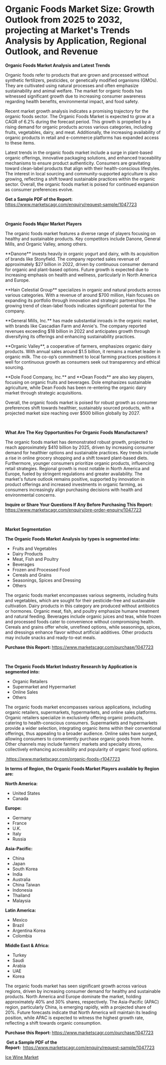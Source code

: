 <p><h1>Organic Foods Market Size: Growth Outlook from 2025 to 2032, projecting at Market's Trends Analysis by Application, Regional Outlook, and Revenue</h1></p><p><strong>Organic Foods Market Analysis and Latest Trends</strong></p>
<p><p>Organic foods refer to products that are grown and processed without synthetic fertilizers, pesticides, or genetically modified organisms (GMOs). They are cultivated using natural processes and often emphasize sustainability and animal welfare. The market for organic foods has witnessed significant growth due to increasing consumer awareness regarding health benefits, environmental impact, and food safety.</p><p>Recent market growth analysis indicates a promising trajectory for the organic foods sector. The Organic Foods Market is expected to grow at a CAGR of 6.2% during the forecast period. This growth is propelled by a rising demand for organic products across various categories, including fruits, vegetables, dairy, and meat. Additionally, the increasing availability of organic products in retail and e-commerce platforms has expanded access to these items.</p><p>Latest trends in the organic foods market include a surge in plant-based organic offerings, innovative packaging solutions, and enhanced traceability mechanisms to ensure product authenticity. Consumers are gravitating toward clean-label products that align with their health-conscious lifestyles. The interest in local sourcing and community-supported agriculture is also growing, reflecting a shift toward sustainable practices within the organic sector. Overall, the organic foods market is poised for continued expansion as consumer preferences evolve.</p></p>
<p><strong>Get a Sample PDF of the Report:&nbsp;</strong> <a href="https://www.marketscagr.com/enquiry/request-sample/1047723?utm_campaign=2336&utm_medium=2&utm_source=Github&utm_content=ia&utm_term=14022025&utm_id=organic-foods">https://www.marketscagr.com/enquiry/request-sample/1047723</a></p>
<p>&nbsp;</p>
<p><strong>Organic Foods Major Market Players</strong></p>
<p><p>The organic foods market features a diverse range of players focusing on healthy and sustainable products. Key competitors include Danone, General Mills, and Organic Valley, among others.</p><p>**Danone** invests heavily in organic yogurt and dairy, with its acquisition of brands like Stonyfield. The company reported sales revenue of approximately $27 billion in 2022, driven by continuous consumer demand for organic and plant-based options. Future growth is expected due to increasing emphasis on health and wellness, particularly in North America and Europe.</p><p>**Hain Celestial Group** specializes in organic and natural products across various categories. With a revenue of around $700 million, Hain focuses on expanding its portfolio through innovation and strategic partnerships. The growing trend of clean-label foods indicates significant potential for the company.</p><p>**General Mills, Inc.** has made substantial inroads in the organic market, with brands like Cascadian Farm and Annie's. The company reported revenues exceeding $18 billion in 2022 and anticipates growth through diversifying its offerings and enhancing sustainability practices.</p><p>**Organic Valley**, a cooperative of farmers, emphasizes organic dairy products. With annual sales around $1.5 billion, it remains a market leader in organic milk. The co-op’s commitment to local farming practices positions it well for continuous growth as consumers seek out transparency and ethical sourcing.</p><p>**Dole Food Company, Inc.** and **Dean Foods** are also key players, focusing on organic fruits and beverages. Dole emphasizes sustainable agriculture, while Dean Foods has been re-entering the organic dairy market through strategic acquisitions.</p><p>Overall, the organic foods market is poised for robust growth as consumer preferences shift towards healthier, sustainably sourced products, with a projected market size reaching over $500 billion globally by 2027.</p></p>
<p>&nbsp;</p>
<p><strong>What Are The Key Opportunities For Organic Foods Manufacturers?</strong></p>
<p><p>The organic foods market has demonstrated robust growth, projected to reach approximately $410 billion by 2025, driven by increasing consumer demand for healthier options and sustainable practices. Key trends include a rise in online grocery shopping and a shift toward plant-based diets. Furthermore, younger consumers prioritize organic products, influencing retail strategies. Regional growth is most notable in North America and Europe, fueled by stringent regulations and greater availability. The market's future outlook remains positive, supported by innovation in product offerings and increased investments in organic farming, as consumers increasingly align purchasing decisions with health and environmental concerns.</p></p>
<p><strong>Inquire or Share Your Questions If Any Before Purchasing This Report:</strong> <a href="https://www.marketscagr.com/enquiry/pre-order-enquiry/1047723?utm_campaign=2336&utm_medium=2&utm_source=Github&utm_content=ia&utm_term=14022025&utm_id=organic-foods">https://www.marketscagr.com/enquiry/pre-order-enquiry/1047723</a></p>
<p>&nbsp;</p>
<p><strong>Market Segmentation</strong></p>
<p><strong>The Organic Foods Market Analysis by types is segmented into:</strong></p>
<p><ul><li>Fruits and Vegetables</li><li>Dairy Products</li><li>Meat, Fish and Poultry</li><li>Beverages</li><li>Frozen and Processed Food</li><li>Cereals and Grains</li><li>Seasonings, Spices and Dressing</li><li>Others</li></ul></p>
<p><p>The organic foods market encompasses various segments, including fruits and vegetables, which are sought for their pesticide-free and sustainable cultivation. Dairy products in this category are produced without antibiotics or hormones. Organic meat, fish, and poultry emphasize humane treatment and natural feeding. Beverages include organic juices and teas, while frozen and processed foods cater to convenience without compromising health. Cereals and grains offer whole, unrefined options, while seasonings, spices, and dressings enhance flavor without artificial additives. Other products may include snacks and ready-to-eat meals.</p></p>
<p><strong>Purchase this Report:&nbsp;</strong><a href="https://www.marketscagr.com/purchase/1047723?utm_campaign=2336&utm_medium=2&utm_source=Github&utm_content=ia&utm_term=14022025&utm_id=organic-foods">https://www.marketscagr.com/purchase/1047723</a></p>
<p>&nbsp;</p>
<p><strong>The Organic Foods Market Industry Research by Application is segmented into:</strong></p>
<p><ul><li>Organic Retailers</li><li>Supermarket and Hypermarket</li><li>Online Sales</li><li>Others</li></ul></p>
<p><p>The organic foods market encompasses various applications, including organic retailers, supermarkets, hypermarkets, and online sales platforms. Organic retailers specialize in exclusively offering organic products, catering to health-conscious consumers. Supermarkets and hypermarkets provide a wider selection, integrating organic items within their conventional offerings, thus appealing to a broader audience. Online sales have surged, allowing consumers to conveniently purchase organic goods from home. Other channels may include farmers' markets and specialty stores, collectively enhancing accessibility and popularity of organic food options.</p></p>
<p><a href="https://www.marketscagr.com/organic-foods-r1047723?utm_campaign=2336&utm_medium=2&utm_source=Github&utm_content=ia&utm_term=14022025&utm_id=organic-foods">&nbsp;https://www.marketscagr.com/organic-foods-r1047723</a></p>
<p><strong>In terms of Region, the Organic Foods Market Players available by Region are:</strong></p>
<p>
    <p> <strong> North America: </strong>
        <ul>
            <li>United States</li>
            <li>Canada</li>
        </ul>
        </p> 
    <p> <strong> Europe: </strong>
        <ul>
            <li>Germany</li>
            <li>France</li>
            <li>U.K.</li>
            <li>Italy</li>
            <li>Russia</li>
        </ul>
        </p> 
    <p> <strong> Asia-Pacific: </strong>
        <ul>
            <li>China</li>
            <li>Japan</li>
            <li>South Korea</li>
            <li>India</li>
            <li>Australia</li>
            <li>China Taiwan</li>
            <li>Indonesia</li>
            <li>Thailand</li>
            <li>Malaysia</li>
        </ul>
        </p> 
    <p> <strong> Latin America: </strong>
        <ul>
            <li>Mexico</li>
            <li>Brazil</li>
            <li>Argentina Korea</li>
            <li>Colombia</li>
        </ul>
        </p> 
    <p> <strong> Middle East & Africa: </strong>
        <ul>
            <li>Turkey</li>
            <li>Saudi</li>
            <li>Arabia</li>
            <li>UAE</li>
            <li>Korea</li>
        </ul>
    </p>
    </p>
<p><p>The organic foods market has seen significant growth across various regions, driven by increasing consumer demand for healthy and sustainable products. North America and Europe dominate the market, holding approximately 40% and 30% shares, respectively. The Asia-Pacific (APAC) region, particularly China, is emerging rapidly, with a projected share of 20%. Future forecasts indicate that North America will maintain its leading position, while APAC is expected to witness the highest growth rate, reflecting a shift towards organic consumption.</p></p>
<p><strong>Purchase this Report: </strong><a href="https://www.marketscagr.com/purchase/1047723?utm_campaign=2336&utm_medium=2&utm_source=Github&utm_content=ia&utm_term=14022025&utm_id=organic-foods">https://www.marketscagr.com/purchase/1047723</a></p>
<p>&nbsp;<strong>Get a Sample PDF of the Report:&nbsp;&nbsp;</strong><a href="https://www.marketscagr.com/enquiry/request-sample/1047723?utm_campaign=2336&utm_medium=2&utm_source=Github&utm_content=ia&utm_term=14022025&utm_id=organic-foods">https://www.marketscagr.com/enquiry/request-sample/1047723</a></p>
<p><strong></strong></p>
<p><p><a href="https://github.com/laajzervo/Market-Research-Report-List-1/blob/main/ice-wine-market.md?utm_campaign=2336&utm_medium=2&utm_source=Github&utm_content=ia&utm_term=14022025&utm_id=organic-foods">Ice Wine Market</a></p></p>